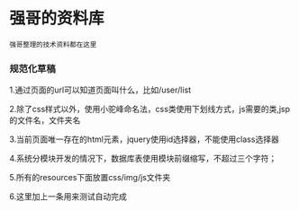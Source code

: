 # 强哥的资料库

```
强哥整理的技术资料都在这里
```
### 规范化草稿
1.通过页面的url可以知道页面叫什么，比如/user/list

2.除了css样式以外，使用小驼峰命名法，css类使用下划线方式，js需要的类,jsp的文件名，文件夹名

3.当前页面唯一存在的html元素，jquery使用id选择器，不能使用class选择器

4.系统分模块开发的情况下，数据库表使用模块前缀缩写，不超过三个字符；

5.所有的resources下面放置css/img/js文件夹

6.这里加上一条用来测试自动完成



